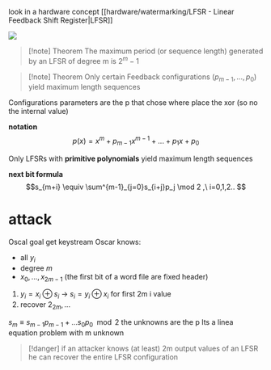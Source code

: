 look in a hardware concept [[hardware/watermarking/LFSR - Linear Feedback Shift Register|LFSR]]



![](https://upload.wikimedia.org/wikipedia/commons/thumb/2/28/LFSR-F16.svg/351px-LFSR-F16.svg.png)
> [!note] Theorem
> The maximum period (or sequence length) generated by an LFSR of degree m is $2^m -1$

> [!note] Theorem
> Only certain Feedback configurations $(p_{m-1},...,p_0)$ yield maximum length sequences


Configurations parameters are the p that chose where place the xor (so no the internal value)


**notation**
$$p(x)=x^m+p_{m-1}x^{m-1} +...+p_1x+p_0$$

Only LFSRs with **primitive polynomials** yield maximum length sequences

**next bit formula**
$$s_{m+i} \equiv \sum^{m-1}_{j=0}s_{i+j}p_j \mod 2 ,\ i=0,1,2.. $$

# attack
Oscal goal get keystream
Oscar knows:
- all $y_i$
- degree $m$
- $x_0,...,x_{2m-1}$ (the first bit of a word file are fixed header)

1. $y_i = x_i \oplus  s_i$ -> $s_i = y_i \oplus x_i$ for first 2m i value
2. recover $2_{2m}, ...$

$s_m \equiv s_{m-1} p_{m-1}+...s_0p_0 \mod 2$ the unknowns are the p
Its a linea equation problem with m unknown



> [!danger] 
> if an attacker knows (at least) 2m output values of an LFSR he can recover the entire LFSR configuration

